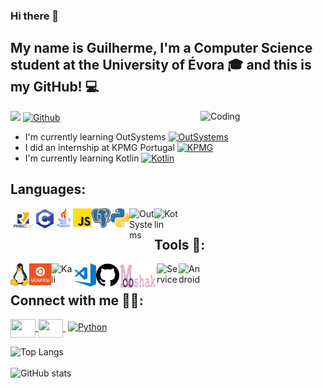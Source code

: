 ### Hi there 👋

## My name is Guilherme, I'm a Computer Science student at the University of Évora 🎓 and this is my GitHub! 💻

<img align="right" alt="Coding" width="200" src="https://res.cloudinary.com/practicaldev/image/fetch/s--sNXjzc6P--/c_limit%2Cf_auto%2Cfl_progressive%2Cq_66%2Cw_880/https://media1.tenor.com/images/0c34272909ee2a4db5606a014082312b/tenor.gif%3Fitemid%3D15828752">

![](https://visitor-badge.laobi.icu/badge?page_id=BichoTraveco.BichoTraveco)
[![Github](https://img.shields.io/github/followers/GuiGril0?label=Follow&style=social)](https://github.com/GuiGril0)

- I'm currently learning OutSystems <a href ="#" target="_blank" rel="noreferrer"> <img src="https://github.com/BichoTraveco/BichoTraveco/blob/main/Images/OutSystems.png?raw=true" alt="OutSystems" width="30" height="30"/> </a>
- I did an internship at KPMG Portugal <a href ="#" target="_blank" rel="noreferrer"> <img src="https://github.com/BichoTraveco/BichoTraveco/blob/main/Images/KPMG_logo.svg.png?raw=true" alt="KPMG" width="40" height="30"/> </a>
- I'm currently learning Kotlin <a href="#" target="_blank" rel="norferrer"> <img 
src="https://github.com/BichoTraveco/BichoTraveco/blob/main/Images/kotlin_logo.png?raw=true" alt="Kotlin" width="40" height="30"/> </a>



## Languages:
[<img align="left" alt="Risc-V" width="40px" src="https://github.com/BichoTraveco/BichoTraveco/blob/main/Images/Risc-V.png?raw=true" />]()
[<img align="left" alt="C" width="30px" src="https://github.com/BichoTraveco/BichoTraveco/blob/main/Images/C.png?raw=true" />]()
[<img align="left" alt="Java" width="30px" src="https://github.com/BichoTraveco/BichoTraveco/blob/main/Images/Java.png?raw=true" />]()
[<img align="left" alt="JavaScript" width="30px" src="https://github.com/BichoTraveco/BichoTraveco/blob/main/Images/JavaScript.png?raw=true" />]()
[<img align="left" alt="PostgreSQL" width="30px" src="https://github.com/BichoTraveco/BichoTraveco/blob/main/Images/Postgresql.png?raw=true" />]()
[<img align="left" alt="Python" width="30px" src="https://github.com/BichoTraveco/BichoTraveco/blob/main/Images/python_logo.png?raw=true" />]()
[<img align="left" alt="OutSystems" width="40px" src="https://github.com/BichoTraveco/BichoTraveco/blob/main/Images/OutSystems.png?raw=true" />]()
[<img align="left" alt="Kotlin" width="40px" src="https://github.com/BichoTraveco/BichoTraveco/blob/main/Images/kotlin_logo.png?raw=true" />]()

<br>

## Tools 🧰:
[<img align="left" alt="Linux" width="30px" src="https://github.com/BichoTraveco/BichoTraveco/blob/main/Images/Linux.png?raw=true" />]()
[<img align="left" alt="Ubuntu" width="35px" src="https://github.com/BichoTraveco/BichoTraveco/blob/main/Images/ubuntu.png?raw=true" />]()
[<img align="left" alt="Kali Linux" width="35px" height="35px" src="https://github.com/BichoTraveco/BichoTraveco/blob/main/Images/kali_logo.png?raw=true" />]()
[<img align="left" alt="VSCode" width="37px" src="https://github.com/BichoTraveco/BichoTraveco/blob/main/Images/Visual_Studio_Code.png?raw=true" />]()
[<img align="left" alt="GitHub" width="37px" src="https://github.com/BichoTraveco/BichoTraveco/blob/main/Images/Github.png?raw=true" />]()
[<img align="left" alt="Mooshak" width="60px" height="40px" src="https://github.com/BichoTraveco/BichoTraveco/blob/main/Images/mooshak_logo.jpg?raw=true" />]()
[<img align="left" alt="Service Studio" width="35px" height="35px" src="https://github.com/BichoTraveco/BichoTraveco/blob/main/Images/service_studio_logo.png?raw=true" />]()
[<img align="left" alt="Android Studio" width="35px" height="35px" src="https://github.com/BichoTraveco/BichoTraveco/blob/main/Images/android_studio_logo.png?raw=true" />]()
<br>

## Connect with me 🧑‍💻:
<p align="left">
<a href="https://www.linkedin.com/in/guilherme-grilo-94888720a/" target="blank"><img align="center" src="https://cdn.jsdelivr.net/npm/simple-icons@3.0.1/icons/linkedin.svg" alt="" height="30" width="40" /> </a>
<a href="https://www.instagram.com/gui.grilo/" target="blank"><img align="center" src="https://cdn.jsdelivr.net/npm/simple-icons@3.0.1/icons/instagram.svg" alt="" height="30" width="40" /> </a>
<a href="mailto:guigrilo911@gmail.com" target="blank"> <img align="center" img src="https://cdn.jsdelivr.net/npm/simple-icons@v3/icons/gmail.svg" alt="Python" height="40" style="vertical-align:top; margin:4px"></a>
</p>

![Top Langs](https://github-readme-stats.vercel.app/api/top-langs/?username=GuiGril0&theme=tokyonight&hide=prolog,assembly)
<br>
<br>
![GitHub stats](https://github-readme-stats.vercel.app/api?username=GuiGril0&show_icons=true&theme=tokyonight)
<br>
